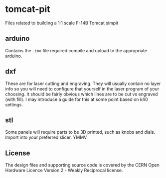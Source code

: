 # tomcat-pit
Files related to building a 1:1 scale F-14B Tomcat simpit

## arduino
Contains the `.ino` file required compile and upload to the appropriate arduino.

## dxf
These are for laser cutting and engraving. They will usually contain no layer info so you will need to configure that yourself in the laser program of your choosing. It should be fairly obvious which lines are to be cut vs engraved (with fill). I may introduce a guide for this at some point based on k40 settings.

## stl
Some panels will require parts to be 3D printed, such as knobs and dials. Import into your preferred slicer. YMMV.


## License
The design files and supporting source code is covered by the CERN Open Hardware Licence Version 2 - Weakly Reciprocal license.